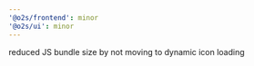 ```yaml
---
'@o2s/frontend': minor
'@o2s/ui': minor
---
```


reduced JS bundle size by not moving to dynamic icon loading
